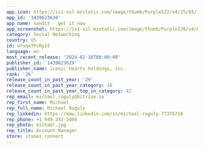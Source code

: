 ```yaml
---
app_icon: https://is1-ssl.mzstatic.com/image/thumb/Purple122/v4/25/83/19/25831948-0819-6baf-69e5-01c4aedcc8fe/AppIcon-1x_U007emarketing-0-10-0-85-220.png/1024x1024bb.png
app_id: '1439623630'
app_name: sendit - get it now
app_screenshot: https://is1-ssl.mzstatic.com/image/thumb/Purple126/v4/82/8e/ba/828ebac4-d667-eb09-15cd-0183b64b8017/b85ef955-d6ba-4354-8d68-dd8959f53c0f_English_X-1.png/1242x2688bb.png
category: Social Networking
country: US
id: wfsqxTPsRys5
language: en
most_recent_release: '2024-02-16T00:00:00'
publisher_id: '1439623629'
publisher_name: iconic hearts holdings, inc.
rank: '26'
release_count_in_past_year: '29'
release_count_in_past_year_category: 16
release_count_in_past_year_top_in_category: 42
rep_email: michael.roguly@bitrise.io
rep_first_name: Michael
rep_full_name: Michael Roguly
rep_linkedin: https://www.linkedin.com/in/michael-roguly-77376710
rep_phone: +1 949-233-3404
rep_photo: michael.jpg
rep_title: Account Manager
store: itunes_connect
---
```

